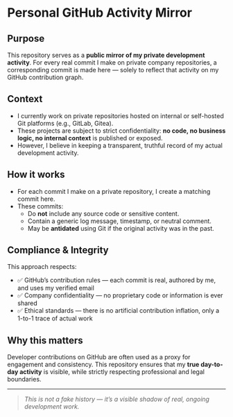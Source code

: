 # Personal GitHub Activity Mirror

## Purpose

This repository serves as a **public mirror of my private development activity**. For every real commit I make on private company repositories, a corresponding commit is made here — solely to reflect that activity on my GitHub contribution graph.

## Context

- I currently work on private repositories hosted on internal or self-hosted Git platforms (e.g., GitLab, Gitea).
- These projects are subject to strict confidentiality: **no code, no business logic, no internal context** is published or exposed.
- However, I believe in keeping a transparent, truthful record of my actual development activity.

## How it works

- For each commit I make on a private repository, I create a matching commit here.
- These commits:
  - Do **not** include any source code or sensitive content.
  - Contain a generic log message, timestamp, or neutral comment.
  - May be **antidated** using Git if the original activity was in the past.

## Compliance & Integrity

This approach respects:
- ✅ GitHub’s contribution rules — each commit is real, authored by me, and uses my verified email
- ✅ Company confidentiality — no proprietary code or information is ever shared
- ✅ Ethical standards — there is no artificial contribution inflation, only a 1-to-1 trace of actual work

## Why this matters

Developer contributions on GitHub are often used as a proxy for engagement and consistency. This repository ensures that my **true day-to-day activity** is visible, while strictly respecting professional and legal boundaries.

---
> _This is not a fake history — it’s a visible shadow of real, ongoing development work._
